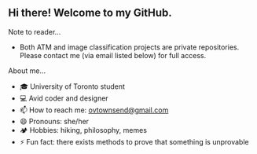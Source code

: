 ## Hi there! Welcome to my GitHub.

Note to reader...
- Both ATM and image classification projects are private repositories. Please contact me (via email listed below) for full access.

About me... 
- :mortar_board: University of Toronto student 
- :computer: Avid coder and designer 
- 📫 How to reach me: ovtownsend@gmail.com
- 😄 Pronouns: she/her
-  :camping: Hobbies: hiking, philosophy, memes
- ⚡ Fun fact: there exists methods to prove that something is unprovable
